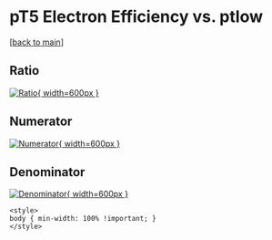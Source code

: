 # pT5 Electron Efficiency vs. ptlow

[[back to main](./)]



## Ratio

[![Ratio](../mtv/var/pT5_11_eff_ptlow.png){ width=600px }](../mtv/var/pT5_11_eff_ptlow.pdf)

## Numerator

[![Numerator](../mtv/num/pT5_11_eff_ptlow_num0.png){ width=600px }](../mtv/num/pT5_11_eff_ptlow_num0.pdf)

## Denominator

[![Denominator](../mtv/den/pT5_11_eff_ptlow_den.png){ width=600px }](../mtv/den/pT5_11_eff_ptlow_den.pdf)


``` {=html}
<style>
body { min-width: 100% !important; }
</style>
```
